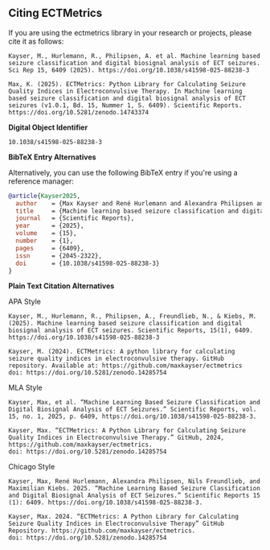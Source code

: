 ## Citing ECTMetrics

If you are using the ectmetrics library in your research or projects, please cite it as follows:

```
Kayser, M., Hurlemann, R., Philipsen, A. et al. Machine learning based seizure classification and digital biosignal analysis of ECT seizures. Sci Rep 15, 6409 (2025). https://doi.org/10.1038/s41598-025-88238-3
```

```
Max, K. (2025). ECTMetrics: Python Library for Calculating Seizure Quality Indices in Electroconvulsive Therapy. In Machine learning based seizure classification and digital biosignal analysis of ECT seizures (v1.0.1, Bd. 15, Nummer 1, S. 6409). Scientific Reports. https://doi.org/10.5281/zenodo.14743374
```

**Digital Object Identifier**

```
10.1038/s41598-025-88238-3
```

**BibTeX Entry Alternatives**

Alternatively, you can use the following BibTeX entry if you're using a reference manager:

```bibtex
@article{Kayser2025,
  author    = {Max Kayser and René Hurlemann and Alexandra Philipsen and Nils Freundlieb and Maximilian Kiebs},
  title     = {Machine learning based seizure classification and digital biosignal analysis of ECT seizures},
  journal   = {Scientific Reports},
  year      = {2025},
  volume    = {15},
  number    = {1},
  pages     = {6409},
  issn      = {2045-2322},
  doi       = {10.1038/s41598-025-88238-3}
}

```



**Plain Text Citation Alternatives**

APA Style
```
Kayser, M., Hurlemann, R., Philipsen, A., Freundlieb, N., & Kiebs, M. (2025). Machine learning based seizure classification and digital biosignal analysis of ECT seizures. Scientific Reports, 15(1), 6409. https://doi.org/10.1038/s41598-025-88238-3
```
```
Kayser, M. (2024). ECTMetrics: A python library for calculating seizure quality indices in electroconvulsive therapy. GitHub repository. Available at: https://github.com/maxkayser/ectmetrics  
doi: https://doi.org/10.5281/zenodo.14285754
```

MLA Style
```
Kayser, Max, et al. “Machine Learning Based Seizure Classification and Digital Biosignal Analysis of ECT Seizures.” Scientific Reports, vol. 15, no. 1, 2025, p. 6409, https://doi.org/10.1038/s41598-025-88238-3.
```
```
Kayser, Max. “ECTMetrics: A Python Library for Calculating Seizure Quality Indices in Electroconvulsive Therapy.” GitHub, 2024, https://github.com/maxkayser/ectmetrics.  
doi: https://doi.org/10.5281/zenodo.14285754
```

Chicago Style
```
Kayser, Max, René Hurlemann, Alexandra Philipsen, Nils Freundlieb, and Maximilian Kiebs. 2025. “Machine Learning Based Seizure Classification and Digital Biosignal Analysis of ECT Seizures.” Scientific Reports 15 (1): 6409. https://doi.org/10.1038/s41598-025-88238-3.
```
```
Kayser, Max. 2024. “ECTMetrics: A Python Library for Calculating Seizure Quality Indices in Electroconvulsive Therapy” GitHub Repository. https://github.com/maxkayser/ectmetrics.  
doi: https://doi.org/10.5281/zenodo.14285754
```
